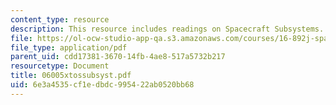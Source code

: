 ```yaml
---
content_type: resource
description: This resource includes readings on Spacecraft Subsystems.
file: https://ol-ocw-studio-app-qa.s3.amazonaws.com/courses/16-892j-space-system-architecture-and-design-fall-2004/6e3a4535cf1edbdc995422ab0520bb68_06005xtossubsyst.pdf
file_type: application/pdf
parent_uid: cdd17381-3670-14fb-4ae8-517a5732b217
resourcetype: Document
title: 06005xtossubsyst.pdf
uid: 6e3a4535-cf1e-dbdc-9954-22ab0520bb68
---
```

